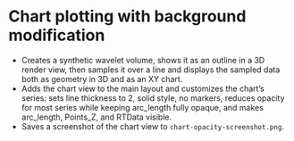 # Chart plotting with background modification

- Creates a synthetic wavelet volume, shows it as an outline in a 3D render view, then samples it over a line and displays the sampled data both as geometry in 3D and as an XY chart.
- Adds the chart view to the main layout and customizes the chart’s series: sets line thickness to 2, solid style, no markers, reduces opacity for most series while keeping arc_length fully opaque, and makes arc_length, Points_Z, and RTData visible.
- Saves a screenshot of the chart view to `chart-opacity-screenshot.png`.
